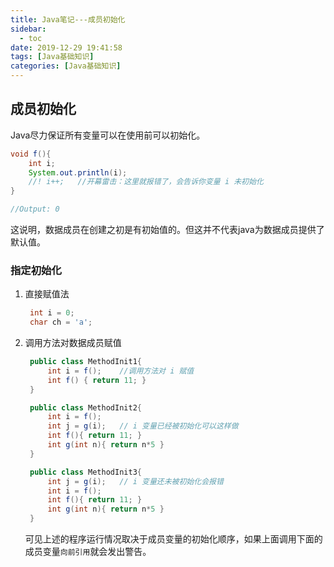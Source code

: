 ```yaml
---
title: Java笔记---成员初始化
sidebar:
  - toc
date: 2019-12-29 19:41:58
tags: [Java基础知识]
categories: [Java基础知识]
---
```


## **成员初始化**
Java尽力保证所有变量可以在使用前可以初始化。
```java
void f(){
    int i;
    System.out.println(i);
    //! i++;   //开幕雷击：这里就报错了，会告诉你变量 i 未初始化
}

//Output: 0
```
这说明，数据成员在创建之初是有初始值的。但这并不代表java为数据成员提供了默认值。

### **指定初始化**
1. 直接赋值法
   ```java
    int i = 0;
    char ch = 'a';
     ```
2. 调用方法对数据成员赋值
   ```java
    public class MethodInit1{
        int i = f();    //调用方法对 i 赋值
        int f() { return 11; }
    }

    public class MethodInit2{
        int i = f();
        int j = g(i);   // i 变量已经被初始化可以这样做
        int f(){ return 11; }
        int g(int n){ return n*5 }
    }

    public class MethodInit3{
        int j = g(i);   // i 变量还未被初始化会报错
        int i = f();
        int f(){ return 11; }
        int g(int n){ return n*5 }
    }
   ```
    可见上述的程序运行情况取决于成员变量的初始化顺序，如果上面调用下面的成员变量`向前引用`就会发出警告。

